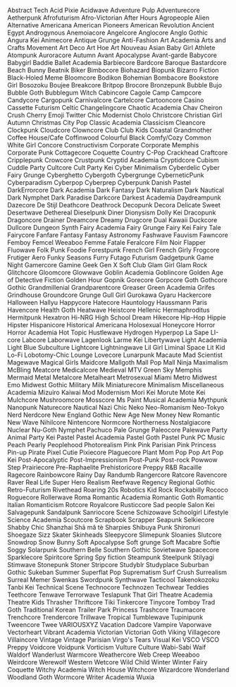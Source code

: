 Abstract Tech
Acid Pixie
Acidwave
Adventure Pulp
Adventurecore
Aetherpunk
Afrofuturism
Afro-Victorian
After Hours
Agropeople
Alien
Alternative
Americana
American Pioneers
American Revolution
Ancient Egypt
Androgynous
Anemoiacore
Angelcore
Anglocore
Anglo Gothic
Angura Kei
Animecore
Antique Grunge
Anti-Fashion
Art Academia
Arts and Crafts Movement
Art Deco
Art Hoe
Art Nouveau
Asian Baby Girl
Athlete
Atompunk
Auroracore
Autumn
Avant Apocalypse
Avant-garde
Babycore
Babygirl
Baddie
Ballet Academia
Barbiecore
Bardcore
Baroque
Bastardcore
Beach Bunny
Beatnik
Biker
Bimbocore
Biohazard
Biopunk
Bizarro Fiction
Black-Holed Meme
Bloomcore
Bodikon
Bohemian
Bombacore
Bookstore Girl
Bosozoku
Boujee
Breakcore
Britpop
Brocore
Bronzepunk
Bubble Bujo
Bubble Goth
Bubblegum Witch
Cabincore
Cagole
Camp
Campcore
Candycore
Cargopunk
Carnivalcore
Cartelcore
Cartooncore
Casino
Cassette Futurism
Celtic
Changelingcore
Chaotic Academia
Chav
Cheiron Crush
Cherry Emoji Twitter
Chic Modernist
Cholo
Christcore
Christian Girl Autumn
Christmas
City Pop
Classic Academia
Classicism
Cleancore
Clockpunk
Cloudcore
Clowncore
Club
Club Kids
Coastal Grandmother
Coffee House/Cafe
Coffinwood
Colourful Black
Comfy/Cozy
Common White Girl
Concore
Constructivism
Corporate
Corporate Memphis
Corporate Punk
Cottagecore
Coquette
Country
C-Pop
Crackhead
Craftcore
Cripplepunk
Crowcore
Crustpunk
Cryptid Academia
Cryptidcore
Cubism
Cuddle Party
Cultcore
Cult Party Kei
Cyber Minimalism
Cyberdelic
Cyber Fairy Grunge
Cyberghetto
Cybergoth
Cybergrunge
CyberneticPunk
Cyberparadism
Cyberpop
Cyberprep
Cyberpunk
Danish Pastel
DarkErrorcore
Dark Academia
Dark Fantasy
Dark Naturalism
Dark Nautical
Dark Nymphet
Dark Paradise
Darkcore
Darkest Academia
Daydreampunk
Dazecore
De Stijl
Deathcore
Deathrock
Decopunk
Decora
Delicate Sweet
Desertwave
Dethereal
Dieselpunk
Diner
Dionysism
Dolly Kei
Dracopunk
Dragoncore
Drainer
Dreamcore
Dreamy
Drugcore
Dual Kawaii
Duckcore
Dullcore
Dungeon Synth
Fairy Academia
Fairy Grunge
Fairy Kei
Fairy Tale
Fairycore
Fanfare
Fantasy
Fantasy Astronomy
Fashwave
Fauvism
Fawncore
Femboy
Femcel Weeaboo
Femme Fatale
Feralcore
Film Noir
Flapper
Fluowave
Folk Punk
Foodie
Forestpunk
French Girl
French Girly
Frogcore
Frutiger Aero
Funky Seasons
Furry
Futago
Futurism
Gadgetpunk
Game Night
Gamercore
Gamine
Geek
Gen X Soft Club
Glam Girl
Glam Rock
Glitchcore
Gloomcore
Glowwave
Goblin Academia
Goblincore
Golden Age of Detective Fiction
Golden Hour
Gopnik
Gorecore
Gorpcore
Goth
Gothcore
Gothic
Grandmillenial
Grandparentcore
Greaser
Green Academia
Grifes
Grindhouse
Groundcore
Grunge
Gull Girl
Gurokawa
Gyaru
Hackercore
Halloween
Hallyu
Happycore
Hatecore
Hauntology
Haussmann Paris
Havencore
Health Goth
Heatwave
Heistcore
Hellenic
Hermaphroditus
Hermitpunk
Hexatron
Hi-NRG
High School Dream
Hikecore
Hip-Hop
Hippie
Hipster
Hispanicore
Historical Americana
Holosexual
Honeycore
Horror
Horror Academia
Hot Topic
Hustlewave
Hydrogen
Hyperpop
La Sape
LI-core
Labcore
Laborwave
Lagenlook
Larme Kei
Libertywave
Light Academia
Light Blue Subculture
Lightcore
Lightningwave
Lil Girl
Liminal Space
Lit Kid
Lo-Fi
Lobotomy-Chic
Lounge
Lovecore
Lunarpunk
Macaute
Mad Scientist
Magewave
Magical Girls
Maidcore
Mallgoth
Mall Pop
Mall Ninja
Maximalism
McBling
Meatcore
Medicalcore
Medieval
MTV Green Sky
Memphis
Mermaid
Metal
Metalcore
Metalheart
Metrosexual
Miami Metro
Midwest Emo
Midwest Gothic
Military
Milk
Miniaturecore
Minimalism
Miscellaneous Academia
Mizuiro Kaiwai
Mod
Modernism
Mori Kei
Morute
Mote Kei
Mulchcore
Mushroomcore
Mosscore
Ms Paint
Musical Academia
Mythpunk
Nanopunk
Naturecore
Nautical
Nazi Chic
Neko
Neo-Romanism
Neo-Tokyo
Nerd
Nerdcore
New England Gothic
New Age
New Money
New Romantic
New Wave
Nihilcore
Nintencore
Normcore
Northerness
Nostalgiacore
Nuclear
Nu-Goth
Nymphet
Pachuco
Pale Grunge
Paleocore
Palewave
Party Animal
Party Kei
Pastel
Pastel Academia
Pastel Goth
Pastel Punk
PC Music
Peach
Pearly
Peoplehood
Photorealism
Pink
Pink Parisian
Pink Princess
Pin-up
Pirate
Pixel Cutie
Pixiecore
Plaguecore
Plant Mom
Pop
Pop Art
Pop Kei
Post-Apocalyptic
Post-Impressionism
Post-Punk
Post-rock
Powwow Step
Prairiecore
Pre-Raphaelite
Prehistoricore
Preppy
R&amp;B
Racaille
Ragecore
Rainbowcore
Rainy Day
Randumb
Rangercore
Ratcore
Ravencore
Raver
Real Life Super Hero
Realism
Reefwave
Regency
Regional Gothic
Retro-Futurism
Rivethead
Roaring 20s
Robotics Kid
Rock
Rockabilly
Rococo
Roguecore
Rollerwave
Roma
Romantic Academia
Romantic Goth
Romantic Italian
Romanticism
Rotcore
Royalcore
Rusticcore
Sad people
Salon Kei
Salvagepunk
Sandalpunk
Sanriocore
Scene
Schizowave
Schoolgirl Lifestyle
Science Academia
Scoutcore
Scrapbook
Scrapper
Seapunk
Selkiecore
Shabby Chic
Shanzhai
Shā mǎ tè
Sharpies
Shibuya Punk
Shironuri
Shoegaze
Sizz
Skater
Skinheads
Sleepycore
Slimepunk
Sloanies
Slutcore
Snowdrop
Snow Bunny
Soft Apocalypse
Soft grunge
Soft Macabre
Softie
Soggy
Solarpunk
Southern Belle
Southern Gothic
Sovietwave
Spacecore
Sparklecore
Spiritcore
Spring
Spy fiction
Steampunk
Steelpunk
Stilyagi
Stimwave
Stonepunk
Stoner
Stripcore
Studyblr
Studyplace
Suburban Gothic
Sukeban
Summer
Superflat Pop
Suprematism
Surf Crush
Surrealism
Surreal Memer
Swenkas
Swordpunk
Synthwave
Tacticool
Takenokozoku
Tanbi Kei
Technical Scene
Technocore
Technozen
Techwear
Teddies
Teethcore
Tenwave
Terrorwave
Teslapunk
That Girl
Theatre Academia
Theatre Kids
Thrasher
Thriftcore
Tiki
Tinkercore
Tinycore
Tomboy
Trad Goth
Traditional Korean
Trailer Park Princess
Trashcore
Traumacore
Trenchcore
Trendercore
Trillwave
Tropical
Tumblewave
Tupinipunk
Tweencore
Twee
VARIOUSXYZ
Vacation Dadcore
Vampire
Vaporwave
Vectorheart
Vibrant Academia
Victorian
Victorian Goth
Viking
Villagecore
Villaincore
Vintage
Vintage Parisian
Virgo's Tears
Visual Kei
VSCO
VSCO Preppy
Voidcore
Voidpunk
Vorticism
Vulture Culture
Wabi-Sabi
Waif
Waldorf
Wanderlust
Warmcore
Weathercore
Web Creep
Weeaboo
Weirdcore
Werewolf
Western
Wetcore
Wild Child
Winter
Winter Fairy Coquette
Witchy Academia
Witch House
Witchcore
Wizardcore
Wonderland
Woodland Goth
Wormcore
Writer Academia
Wuxia
